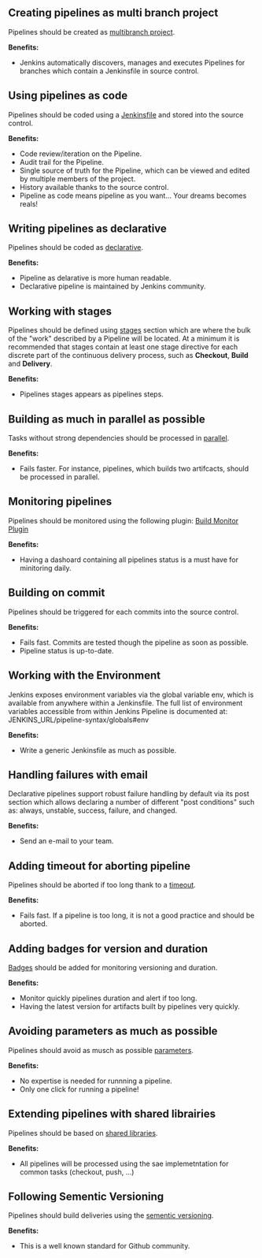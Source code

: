 
## Creating pipelines as multi branch project
Pipelines should be created as [multibranch project](https://jenkins.io/doc/book/pipeline/multibranch/).

**Benefits:**
* Jenkins automatically discovers, manages and executes Pipelines for branches which contain a Jenkinsfile in source control. 

## Using pipelines as code
Pipelines should be coded using a [Jenkinsfile](https://jenkins.io/doc/book/pipeline/jenkinsfile) and stored into the source control.

**Benefits:**
* Code review/iteration on the Pipeline.
* Audit trail for the Pipeline.
* Single source of truth for the Pipeline, which can be viewed and edited by multiple members of the project.
* History available thanks to the source control.
* Pipeline as code means pipeline as you want... Your dreams becomes reals!

## Writing pipelines as declarative
Pipelines should be coded as [declarative](https://jenkins.io/doc/book/pipeline/syntax/#declarative-pipeline).

**Benefits:**
* Pipeline as delarative is more human readable. 
* Declarative pipeline is maintained by Jenkins community. 

## Working with stages
Pipelines should be defined using [stages](https://jenkins.io/doc/book/pipeline/syntax/#stages) section which are where the bulk of the "work" described by a Pipeline will be located. At a minimum it is recommended that stages contain at least one stage directive for each discrete part of the continuous delivery process, such as **Checkout**, **Build** and **Delivery**.

**Benefits:**
* Pipelines stages appears as pipelines steps.

## Building as much in parallel as possible
Tasks without strong dependencies should be processed in [parallel](https://jenkins.io/doc/book/pipeline/syntax/#parallel).

**Benefits:**
* Fails faster. For instance, pipelines, which builds two artifcacts, should be processed in parallel.  

## Monitoring pipelines
Pipelines should be monitored using the following plugin: [Build Monitor Plugin](https://wiki.jenkins.io/display/JENKINS/Build+Monitor+Plugin)

**Benefits:**  
* Having a dashoard containing all pipelines status is a must have for minitoring daily.

## Building on commit
Pipelines should be triggered for each commits into the source control.

**Benefits:**
* Fails fast. Commits are tested though the pipeline as soon as possible.   
* Pipeline status is up-to-date.

## Working with the Environment
Jenkins exposes environment variables via the global variable env, which is available from anywhere within a Jenkinsfile.
The full list of environment variables accessible from within Jenkins Pipeline is documented at: JENKINS_URL/pipeline-syntax/globals#env
 
**Benefits:**
* Write a generic Jenkinsfile as much as possible.

## Handling failures with email
Declarative pipelines support robust failure handling by default via its post section which allows declaring a number of different "post conditions" such as: always, unstable, success, failure, and changed.

**Benefits:**
* Send an e-mail to your team.

## Adding timeout for aborting pipeline
Pipelines should be aborted if too long thank to a [timeout](https://jenkins.io/doc/book/pipeline/syntax/#options-example).

**Benefits:**
* Fails fast. If a pipeline is too long, it is not a good practice and should be aborted.

## Adding badges for version and duration
[Badges](https://jenkins.io/doc/pipeline/steps/badge) should be added for monitoring versioning and duration.

**Benefits:**
* Monitor quickly pipelines duration and alert if too long. 
* Having the latest version for artifacts built by pipelines very quickly. 

## Avoiding parameters as much as possible
Pipelines should avoid as musch as possible [parameters](https://jenkins.io/doc/book/pipeline/syntax/#parameters).

**Benefits:**
* No expertise is needed for runnning a pipeline.
* Only one click for running a pipeline!

## Extending pipelines with shared librairies
Pipelines should be based on [shared libraries](https://jenkins.io/doc/book/pipeline/shared-libraries).

**Benefits:**
* All pipelines will be processed using the sae implemetntation for common tasks (checkout, push, ...)

## Following Sementic Versioning 
Pipelines should build deliveries using the [sementic versioning](https://semver.org).

**Benefits:**
* This is a well known standard for Github community.


